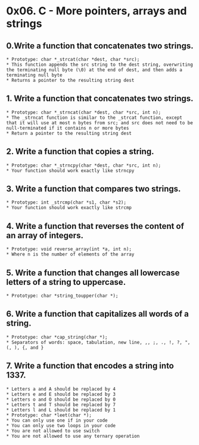 # 0x06. C - More pointers, arrays and strings

## 0.Write a function that concatenates two strings.
	* Prototype: char *_strcat(char *dest, char *src);
	* This function appends the src string to the dest string, overwriting the terminating null byte (\0) at the end of dest, and then adds a terminating null byte
	* Returns a pointer to the resulting string dest

## 1. Write a function that concatenates two strings.
	* Prototype: char *_strncat(char *dest, char *src, int n);
	* The _strncat function is similar to the _strcat function, except that it will use at most n bytes from src; and src does not need to be null-terminated if it contains n or more bytes
	* Return a pointer to the resulting string dest

## 2. Write a function that copies a string.
	* Prototype: char *_strncpy(char *dest, char *src, int n);
	* Your function should work exactly like strncpy

## 3. Write a function that compares two strings.
	* Prototype: int _strcmp(char *s1, char *s2);
	* Your function should work exactly like strcmp

## 4. Write a function that reverses the content of an array of integers.
	* Prototype: void reverse_array(int *a, int n);
	* Where n is the number of elements of the array

## 5. Write a function that changes all lowercase letters of a string to uppercase.
	* Prototype: char *string_toupper(char *);

## 6. Write a function that capitalizes all words of a string.
	* Prototype: char *cap_string(char *);
	* Separators of words: space, tabulation, new line, ,, ;, ., !, ?, ", (, ), {, and }

## 7. Write a function that encodes a string into 1337.
	* Letters a and A should be replaced by 4
	* Letters e and E should be replaced by 3
	* Letters o and O should be replaced by 0
	* Letters t and T should be replaced by 7
	* Letters l and L should be replaced by 1
	* Prototype: char *leet(char *);
	* You can only use one if in your code
	* You can only use two loops in your code
	* You are not allowed to use switch
	* You are not allowed to use any ternary operation


